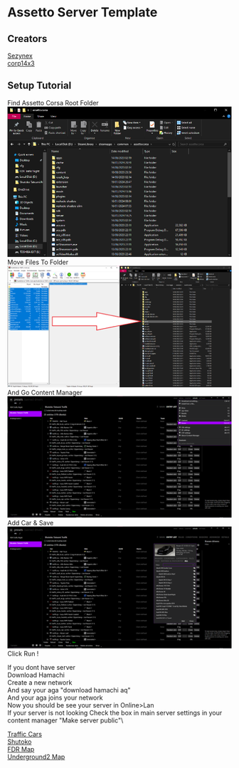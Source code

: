 # Assetto Server Template

## Creators

[Sezynex](https://github.com/sezynex)\
[corp14x3](https://github.com/corp14x3)



## Setup Tutorial
Find Assetto Corsa Root Folder\
![Find Assetto Corsa Root Folder](./setup/t9khqze.png)
Move Files To Folder\
![Move Files To Folder](./setup/ek5zt6p.png)
And Go Content Manager\
![And Go Content Manager](./setup/pkqo1xq.png)
Add Car & Save\
![Add Car & Save](./setup/hzmxx9q.png)
Click Run !                                                                                         

If you dont have server\
Download Hamachi\
Create a new network\
And say your aga "download hamachi aq"\
And your aga joins your network\
Now you should be see your server in Online>Lan\
If your server is not looking Check the box in main server settings in your content manager "Make server public"\


[Traffic Cars](https://link.tc/go/bRdVI)\
[Shutoko](https://link.tc/go/y5hIF)\
[FDR Map](https://link.tc/go/rQE93)\
[Underground2 Map ](https://link.tc/go/3YmWX)

